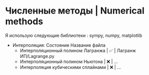 # Численные методы |  Numerical methods
Я использую следующие библиотеки : sympy, numpy, matplotlib

- Интерполяция:                          Состояние    Название файла
  - Интерполяционный полином Лагранжа  |    ✅    |   Лагранж ИП/Lagrange.py
  - Интерполяционный полином Ньютона   |    ❌    |   ...
  - Интерполяция кубическими сплайнами |    ❌    |   ...
    
